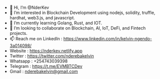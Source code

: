 - 👋 Hi, I’m @NderKev
- 👀 I’m interested in Blockchain Development using nodejs, solidity, truffle, hardhat, web3.js, and javascript.
- 🌱 I’m currently learning Golang, Rust, and IOT.
- 💞️ I’m looking to collaborate on Blockchain, AI, IoT, DeFi, and Fintech projects.
- 📫 Reach me on LinkedIn : https://www.linkedin.com/in/kelvin-ngendo-3a014098/
-    Website : https://nderkev.netlify.app
-    Twitter : https://twitter.com/nderebakelvin
-    Whatsapp : +254743039398
-    Telegram : https://t.me/EVMBTCDev
-    Gmail : nderebakelvin@gmail.com

<!---
NderKev/NderKev is a ✨ special ✨ repository because its `README.md` (this file) appears on your GitHub profile.
You can click the Preview link to take a look at your changes.
--->
